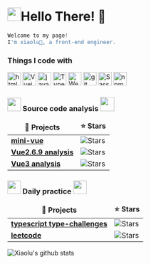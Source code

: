 <h1><img src="https://slackmojis.com/emojis/10003-catjam/download" width="30" />Hello There! 👋</h1>

```typescript
Welcome to my page!
I'm xiaolu🦌, a front-end engineer.
```

<h3>Things I code with</h3>
<p>
<img alt="html5" src="https://img.shields.io/badge/-HTML5-E34F26?style=flat-square&logo=html5&logoColor=white" height="30"/>
<img alt="Vuejs" src="https://img.shields.io/badge/vuejs-%2335495e.svg?style=for-the-badge&logo=vuedotjs&logoColor=%234FC08D" height="30">
<img alt="javascript" src="https://img.shields.io/badge/javascript-%23323330.svg?style=for-the-badge&logo=javascript&logoColor=%23F7DF1E" height="30">
<img alt="TypeScript" src="https://img.shields.io/badge/-TypeScript-007ACC?style=flat-square&logo=typescript&logoColor=white" height="30"/>
<img alt="Webpack" src="https://img.shields.io/badge/-Webpack-8DD6F9?style=flat-square&logo=webpack&logoColor=white" height="30"/> 
<img alt="git" src="https://img.shields.io/badge/-Git-F05032?style=flat-square&logo=git&logoColor=white" height="30"/>
<img alt="Sass" src="https://img.shields.io/badge/-Sass-CC6699?style=flat-square&logo=sass&logoColor=white" height="30"/>
<img alt="npm" src="https://img.shields.io/badge/-NPM-CB3837?style=flat-square&logo=npm&logoColor=white" height="30"/>
</p>


<h3><img src="https://slackmojis.com/emojis/7421-typingcat/download" width="30"> Source code analysis <img src="https://slackmojis.com/emojis/3643-cool-doge/download" width="32"></h3>
<table>
  <thead align="center">
    <tr border: none;>
      <td><b>🎁 Projects</b></td>
      <td><b>⭐ Stars</b></td>
    </tr>
  </thead>
  <tbody>
    <tr>
      <td><a href="https://github.com/xiaolu-coding/mini-vue"><b>mini-vue</b></a></td>
      <td><img alt="Stars" src="https://img.shields.io/github/stars/xiaolu-coding/mini-vue?style=flat-square&labelColor=343b41"/></td>
    </tr>
	  <tr>
      <td><a href="https://github.com/xiaolu-coding/vue"><b>Vue2.6.9 analysis</b></a></td>
      <td><img alt="Stars" src="https://img.shields.io/github/stars/xiaolu-coding/vue?style=flat-square&labelColor=343b41"/></td>
    </tr>
    <tr>
      <td><a href="https://github.com/xiaolu-coding/vue3-analysis"><b>Vue3 analysis</b></a></td>
      <td><img alt="Stars" src="https://img.shields.io/github/stars/xiaolu-coding/vue3-analysis?style=flat-square&labelColor=343b41"/></td>
    </tr>
  </tbody>
</table>

<h3><img src="https://slackmojis.com/emojis/10521-meow_code/download" width="30"> Daily practice <img src="https://slackmojis.com/emojis/12806-meow_attention/download" width="30"> </h3>

<table>
  <thead align="center">
    <tr border: none;>
      <td><b>🎁 Projects</b></td>
      <td><b>⭐ Stars</b></td>
    </tr>
  </thead>
  <tbody>
    <tr>
      <td><a href="https://github.com/xiaolu-coding/type-challenges"><b>typescript type-challenges</b></a></td>
      <td><img alt="Stars" src="https://img.shields.io/github/stars/xiaolu-coding/type-challenges?style=flat-square&labelColor=343b41"/></td>
    </tr>
     <tr>
      <td><a href="https://github.com/xiaolu-coding/leetcode"><b>leetcode</b></a></td>
      <td><img alt="Stars" src="https://img.shields.io/github/stars/xiaolu-coding/leetcode?style=flat-square&labelColor=343b41"/></td>
    </tr>
  </tbody>
</table>

![Xiaolu's github stats](https://bad-apple-github-readme.vercel.app/api?show_bg=1&username=xiaolu-coding)
